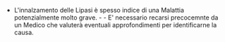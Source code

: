 - L'innalzamento delle Lipasi è spesso indice di una Malattia potenzialmente molto grave. - - E' necessario recarsi precocemnte da un Medico che valuterà eventuali approfondimenti per identificarne la causa.